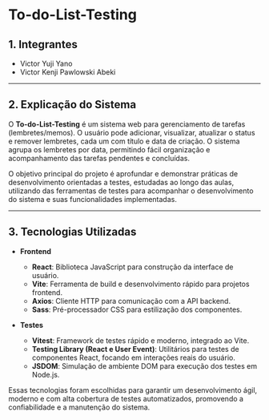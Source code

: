 # To-do-List-Testing

## 1. Integrantes

- Victor Yuji Yano
- Victor Kenji Pawlowski Abeki

---

## 2. Explicação do Sistema

O **To-do-List-Testing** é um sistema web para gerenciamento de tarefas (lembretes/memos). O usuário pode adicionar, visualizar, atualizar o status e remover lembretes, cada um com título e data de criação. O sistema agrupa os lembretes por data, permitindo fácil organização e acompanhamento das tarefas pendentes e concluídas. 

O objetivo principal do projeto é aprofundar e demonstrar práticas de desenvolvimento orientadas a testes, estudadas ao longo das aulas, utilizando das ferramentas de testes para acompanhar o desenvolvimento do sistema e suas funcionalidades implementadas.

---

## 3. Tecnologias Utilizadas

- **Frontend**
  - **React**: Biblioteca JavaScript para construção da interface de usuário.
  - **Vite**: Ferramenta de build e desenvolvimento rápido para projetos frontend.
  - **Axios**: Cliente HTTP para comunicação com a API backend.
  - **Sass**: Pré-processador CSS para estilização dos componentes.

- **Testes**
  - **Vitest**: Framework de testes rápido e moderno, integrado ao Vite.
  - **Testing Library (React e User Event)**: Utilitários para testes de componentes React, focando em interações reais do usuário.
  - **JSDOM**: Simulação de ambiente DOM para execução dos testes em Node.js.

Essas tecnologias foram escolhidas para garantir um desenvolvimento ágil, moderno e com alta cobertura de testes automatizados, promovendo a confiabilidade e a manutenção do sistema.